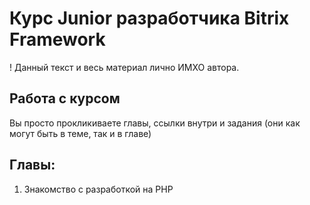 # Курс Junior разработчика Bitrix Framework 

! Данный текст и весь материал лично ИМХО автора. 

## Работа с курсом

Вы просто прокликиваете главы, ссылки внутри и задания (они как могут быть в теме, так и в главе)

## Главы: 

1. Знакомство с разработкой на PHP

